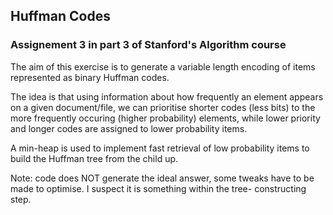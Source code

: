 ## Huffman Codes

### Assignement 3 in part 3 of Stanford's Algorithm course
The aim of this exercise is to generate a variable length encoding of items represented as binary Huffman codes. 

The idea is that using information about how frequently an element appears on a given document/file, we can prioritise shorter codes (less bits) to the more frequently occuring (higher probability) elements, while lower priority and longer codes are assigned to lower probability items. 

A min-heap is used to implement fast retrieval of low probability items to build the Huffman tree from the child up.

Note: code does NOT generate the ideal answer, some tweaks have to be made to optimise. I suspect it is something within the tree- constructing step. 
